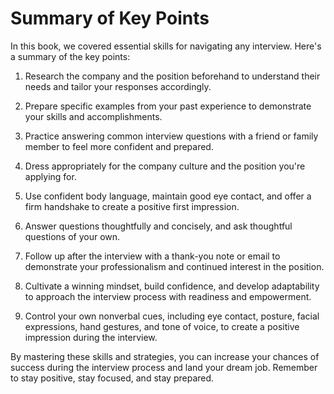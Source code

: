 Summary of Key Points
=================================

In this book, we covered essential skills for navigating any interview. Here's a summary of the key points:

1. Research the company and the position beforehand to understand their needs and tailor your responses accordingly.

2. Prepare specific examples from your past experience to demonstrate your skills and accomplishments.

3. Practice answering common interview questions with a friend or family member to feel more confident and prepared.

4. Dress appropriately for the company culture and the position you're applying for.

5. Use confident body language, maintain good eye contact, and offer a firm handshake to create a positive first impression.

6. Answer questions thoughtfully and concisely, and ask thoughtful questions of your own.

7. Follow up after the interview with a thank-you note or email to demonstrate your professionalism and continued interest in the position.

8. Cultivate a winning mindset, build confidence, and develop adaptability to approach the interview process with readiness and empowerment.

9. Control your own nonverbal cues, including eye contact, posture, facial expressions, hand gestures, and tone of voice, to create a positive impression during the interview.

By mastering these skills and strategies, you can increase your chances of success during the interview process and land your dream job. Remember to stay positive, stay focused, and stay prepared.
